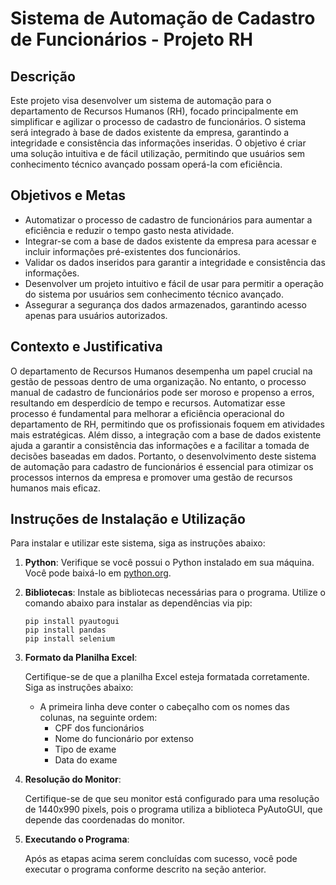 # Sistema de Automação de Cadastro de Funcionários - Projeto RH

## Descrição

Este projeto visa desenvolver um sistema de automação para o departamento de Recursos Humanos (RH), focado principalmente em simplificar e agilizar o processo de cadastro de funcionários. O sistema será integrado à base de dados existente da empresa, garantindo a integridade e consistência das informações inseridas. O objetivo é criar uma solução intuitiva e de fácil utilização, permitindo que usuários sem conhecimento técnico avançado possam operá-la com eficiência.

## Objetivos e Metas

- Automatizar o processo de cadastro de funcionários para aumentar a eficiência e reduzir o tempo gasto nesta atividade.
- Integrar-se com a base de dados existente da empresa para acessar e incluir informações pré-existentes dos funcionários.
- Validar os dados inseridos para garantir a integridade e consistência das informações.
- Desenvolver um projeto intuitivo e fácil de usar para permitir a operação do sistema por usuários sem conhecimento técnico avançado.
- Assegurar a segurança dos dados armazenados, garantindo acesso apenas para usuários autorizados.

## Contexto e Justificativa

O departamento de Recursos Humanos desempenha um papel crucial na gestão de pessoas dentro de uma organização. No entanto, o processo manual de cadastro de funcionários pode ser moroso e propenso a erros, resultando em desperdício de tempo e recursos. Automatizar esse processo é fundamental para melhorar a eficiência operacional do departamento de RH, permitindo que os profissionais foquem em atividades mais estratégicas. Além disso, a integração com a base de dados existente ajuda a garantir a consistência das informações e a facilitar a tomada de decisões baseadas em dados. Portanto, o desenvolvimento deste sistema de automação para cadastro de funcionários é essencial para otimizar os processos internos da empresa e promover uma gestão de recursos humanos mais eficaz.

## Instruções de Instalação e Utilização

Para instalar e utilizar este sistema, siga as instruções abaixo:

1. **Python**: Verifique se você possui o Python instalado em sua máquina. Você pode baixá-lo em [python.org](https://www.python.org/downloads/).

2. **Bibliotecas**: Instale as bibliotecas necessárias para o programa. Utilize o comando abaixo para instalar as dependências via pip:

    ```
    pip install pyautogui 
    pip install pandas
    pip install selenium
    ```

3. **Formato da Planilha Excel**:

    Certifique-se de que a planilha Excel esteja formatada corretamente. Siga as instruções abaixo:

    - A primeira linha deve conter o cabeçalho com os nomes das colunas, na seguinte ordem:
        - CPF dos funcionários
        - Nome do funcionário por extenso
        - Tipo de exame
        - Data do exame

4. **Resolução do Monitor**:

    Certifique-se de que seu monitor está configurado para uma resolução de 1440x990 pixels, pois o programa utiliza a biblioteca PyAutoGUI, que depende das coordenadas do monitor.

5. **Executando o Programa**:

    Após as etapas acima serem concluídas com sucesso, você pode executar o programa conforme descrito na seção anterior.

